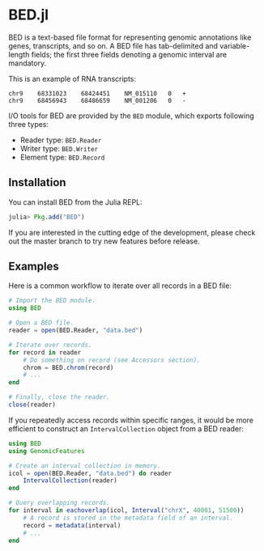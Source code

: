 # BED.jl
BED is a text-based file format for representing genomic annotations like genes, transcripts, and so on.
A BED file has tab-delimited and variable-length fields; the first three fields denoting a genomic interval are mandatory.

This is an example of RNA transcripts:
```
chr9	68331023	68424451	NM_015110	0	+
chr9	68456943	68486659	NM_001206	0	-
```

I/O tools for BED are provided by the `BED` module, which exports following three types:
* Reader type: `BED.Reader`
* Writer type: `BED.Writer`
* Element type: `BED.Record`

## Installation
You can install BED from the Julia REPL:

```julia
julia> Pkg.add("BED")
```

If you are interested in the cutting edge of the development, please check out the master branch to try new features before release.

## Examples
Here is a common workflow to iterate over all records in a BED file:
```julia
# Import the BED module.
using BED

# Open a BED file.
reader = open(BED.Reader, "data.bed")

# Iterate over records.
for record in reader
    # Do something on record (see Accessors section).
    chrom = BED.chrom(record)
    # ...
end

# Finally, close the reader.
close(reader)
```

If you repeatedly access records within specific ranges, it would be more efficient to construct an `IntervalCollection` object from a BED reader:
```julia
using BED
using GenomicFeatures

# Create an interval collection in memory.
icol = open(BED.Reader, "data.bed") do reader
    IntervalCollection(reader)
end

# Query overlapping records.
for interval in eachoverlap(icol, Interval("chrX", 40001, 51500))
    # A record is stored in the metadata field of an interval.
    record = metadata(interval)
    # ...
end
```
